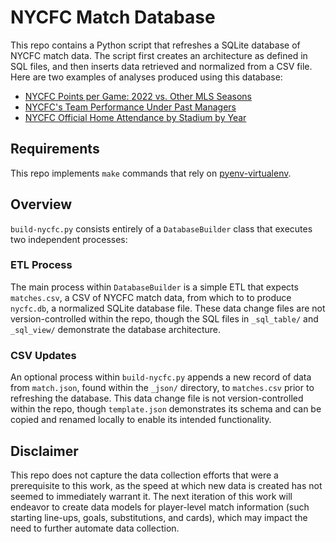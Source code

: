 # NYCFC Match Database

This repo contains a Python script that refreshes a SQLite database of NYCFC match data. The script first creates an architecture as defined in SQL files, and then inserts data retrieved and normalized from a CSV file. Here are two examples of analyses produced using this database:

- [NYCFC Points per Game: 2022 vs. Other MLS Seasons](https://public.tableau.com/views/NYCFCCumulativePPG2022vs_OtherMLSSeasons/NYCFCCumulativePPG2022vs_OtherMLSSeasons?:language=en-US&:display_count=n&:origin=viz_share_link)
- [NYCFC's Team Performance Under Past Managers](https://public.tableau.com/app/profile/joey.lafyatis/viz/NYCFCsTeamPerformanceUnderPastManagers/NYCFCsTeamPerformanceUnderPastManagers#1)
- [NYCFC Official Home Attendance by Stadium by Year](https://public.tableau.com/views/NYCFCOfficialHomeAttendancebyStadiumbyYear_16636412122790/NYCFCOfficialAttendanceatHomeStadiums?:language=en-US&:display_count=n&:origin=viz_share_link)

## Requirements

This repo implements `make` commands that rely on [pyenv-virtualenv](https://github.com/pyenv/pyenv-virtualenv).

## Overview

`build-nycfc.py` consists entirely of a `DatabaseBuilder` class that executes two independent processes:

### ETL Process

The main process within `DatabaseBuilder` is a simple ETL that expects `matches.csv`, a CSV of NYCFC match data, from which to to produce `nycfc.db`, a normalized SQLite database file. These data change files are not version-controlled within the repo, though the SQL files in `_sql_table/` and `_sql_view/` demonstrate the database architecture. 

### CSV Updates

An optional process within `build-nycfc.py` appends a new record of data from `match.json`, found within the `_json/` directory, to `matches.csv` prior to refreshing the database. This data change file is not version-controlled within the repo, though `template.json` demonstrates its schema and can be copied and renamed locally to enable its intended functionality.

## Disclaimer

This repo does not capture the data collection efforts that were a prerequisite to this work, as the speed at which new data is created has not seemed to immediately warrant it. The next iteration of this work will endeavor to create data models for player-level match information (such starting line-ups, goals, substitutions, and cards), which may impact the need to further automate data collection.
